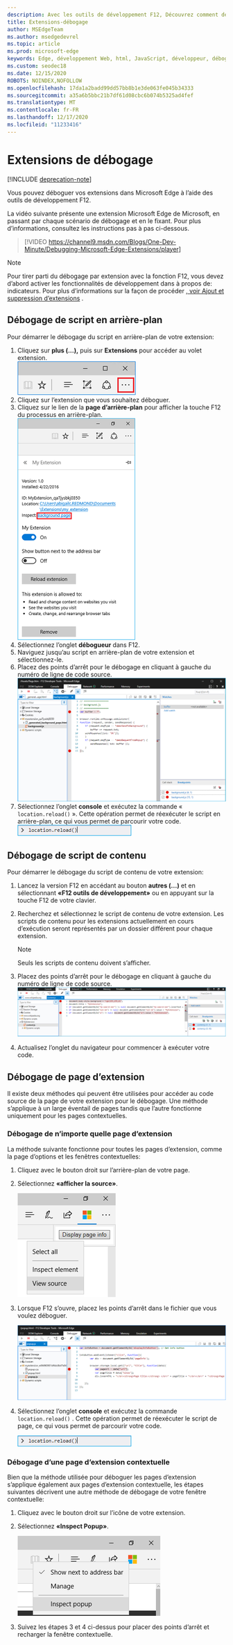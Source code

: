 ```yaml
---
description: Avec les outils de développement F12, Découvrez comment déboguer le script en arrière-plan, les scripts de contenu et les pages d’extension d’une extension.
title: Extensions-débogage
author: MSEdgeTeam
ms.author: msedgedevrel
ms.topic: article
ms.prod: microsoft-edge
keywords: Edge, développement Web, html, JavaScript, développeur, débogage et débogage
ms.custom: seodec18
ms.date: 12/15/2020
ROBOTS: NOINDEX,NOFOLLOW
ms.openlocfilehash: 17da1a2badd99dd57bb8b1e3de063fe045b34333
ms.sourcegitcommit: a35a6b5bbc21b7df61d08cbc6b074b5325ad4fef
ms.translationtype: MT
ms.contentlocale: fr-FR
ms.lasthandoff: 12/17/2020
ms.locfileid: "11233416"
---
```

# Extensions de débogage  

[!INCLUDE [deprecation-note](../includes/deprecation-note.md)]  

Vous pouvez déboguer vos extensions dans Microsoft Edge à l’aide des outils de développement F12.

La vidéo suivante présente une extension Microsoft Edge de Microsoft, en passant par chaque scénario de débogage et en le fixant. Pour plus d’informations, consultez les instructions pas à pas ci-dessous.

> [!VIDEO https://channel9.msdn.com/Blogs/One-Dev-Minute/Debugging-Microsoft-Edge-Extensions/player]


> [!NOTE]
> Pour tirer parti du débogage par extension avec la fonction F12, vous devez d’abord activer les fonctionnalités de développement dans à propos de: indicateurs. Pour plus d’informations sur la façon de procéder [, voir Ajout et suppression d’extensions](./adding-and-removing-extensions.md) .


## Débogage de script en arrière-plan
Pour démarrer le débogage du script en arrière-plan de votre extension:

1. Cliquez sur **plus (...),** puis sur **Extensions** pour accéder au volet extension.  
 ![Bouton plus](./../media/morebutton.png)
2. Cliquez sur l’extension que vous souhaitez déboguer.
3. Cliquez sur le lien de la **page d’arrière-plan** pour afficher la touche F12 du processus en arrière-plan.  
 ![affichage extensions sélectionnés des options avec le lien inspecter](./../media/debug-inspect.png)
4. Sélectionnez l’onglet **débogueur** dans F12.
5. Naviguez jusqu’au script en arrière-plan de votre extension et sélectionnez-le.
6. Placez des points d’arrêt pour le débogage en cliquant à gauche du numéro de ligne de code source.  
 ![Console F12 montrant le script en arrière-plan avec des points d’arrêt](./../media/debug-f12-background.png)
7. Sélectionnez l’onglet **console** et exécutez la commande « `location.reload()` ». Cette opération permet de réexécuter le script en arrière-plan, ce qui vous permet de parcourir votre code.  
 ![console avec emplacement. recharger entré](./../media/debug-f12-background-console.png)


## Débogage de script de contenu
Pour démarrer le débogage du script de contenu de votre extension:

1. Lancez la version F12 en accédant au bouton **autres (...)** et en sélectionnant **«F12 outils de développement»** ou en appuyant sur la touche F12 de votre clavier.
2. Recherchez et sélectionnez le script de contenu de votre extension. Les scripts de contenu pour les extensions actuellement en cours d’exécution seront représentés par un dossier différent pour chaque extension.

    > [!NOTE]
    > Seuls les scripts de contenu doivent s’afficher.

3. Placez des points d’arrêt pour le débogage en cliquant à gauche du numéro de ligne de code source.  
 ![F12 avec le débogage de script de contenu](./../media/debug-content-f12.png)
4. Actualisez l’onglet du navigateur pour commencer à exécuter votre code.




## Débogage de page d’extension

Il existe deux méthodes qui peuvent être utilisées pour accéder au code source de la page de votre extension pour le débogage. Une méthode s’applique à un large éventail de pages tandis que l’autre fonctionne uniquement pour les pages contextuelles.

### Débogage de n’importe quelle page d’extension
La méthode suivante fonctionne pour toutes les pages d’extension, comme la page d’options et les fenêtres contextuelles:


1. Cliquez avec le bouton droit sur l’arrière-plan de votre page.
2. Sélectionnez **«afficher la source»**.

   ![débogage contextuelle avec F12-sélectionnez](./../media/debug-popup-select.png)

3. Lorsque F12 s’ouvre, placez les points d’arrêt dans le fichier que vous voulez déboguer.

   ![débogage contextuelle avec F12](./../media/debug-popup-f12.png)
4. Sélectionnez l’onglet **console** et exécutez la commande `location.reload()` . Cette opération permet de réexécuter le script de page, ce qui vous permet de parcourir votre code.  

   ![console avec emplacement. recharger entré](./../media/debug-f12-background-console.png)

### Débogage d’une page d’extension contextuelle
Bien que la méthode utilisée pour déboguer les pages d’extension s’applique également aux pages d’extension contextuelle, les étapes suivantes décrivent une autre méthode de débogage de votre fenêtre contextuelle:

1. Cliquez avec le bouton droit sur l’icône de votre extension.
2. Sélectionnez **«Inspect Popup»**.

   ![inspection de débogage contextuelle](./../media/debug-popup-inspect.png)
3. Suivez les étapes 3 et 4 ci-dessus pour placer des points d’arrêt et recharger la fenêtre contextuelle.
